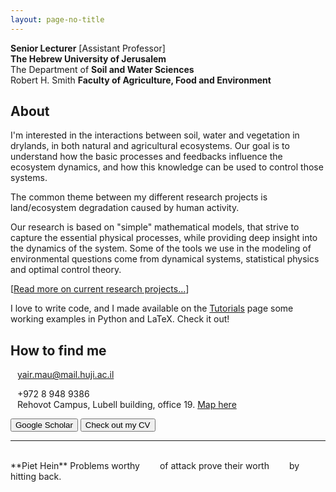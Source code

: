 ```yaml
---
layout: page-no-title
---
```

**Senior Lecturer** [Assistant Professor]  
**The Hebrew University of Jerusalem**  
The Department of **Soil and Water Sciences**  
Robert H. Smith **Faculty of Agriculture, Food and Environment**  


## About
I'm interested in the interactions between soil, water and vegetation in drylands, in both natural and agricultural ecosystems.
Our goal is to understand how the basic processes and feedbacks influence the ecosystem dynamics, and how this knowledge can be used to control those systems.

The common theme between my different research projects is land/ecosystem degradation caused by human activity.


Our research is based on "simple" mathematical models, that strive to capture the essential physical processes, while providing deep insight into the dynamics of the system.
Some of the tools we use in the modeling of environmental questions come from dynamical systems, statistical physics and optimal control theory.


\[[Read more on current research projects...](/research/)\]

I love to write code, and I made available on the [Tutorials](/tutorials/) page some working examples in Python and LaTeX. Check it out!

## How to find me
<i class="fas fa-envelope fa-fw fa-lg svv" aria-hidden="true"></i> <span>&ensp;</span> yair.mau@mail.huji.ac.il   
<!-- <i class="material-icons svv">phone</i> -->
<i class="fas fa-phone fa-fw fa-lg svv fa-flip-horizontal" aria-hidden="true"></i>
<span>&ensp;</span> +972 8 948 9386  
<i class="fas fa-map-marked-alt fa-fw fa-lg svv"></i> <span>&ensp;</span> Rehovot Campus, Lubell building, office 19. <a href="https://goo.gl/maps/DM62y5VXAxJ2" target="_blank">Map here</a>

<button class="my_button_small" onclick="window.open('https://scholar.google.com/citations?user=kiKmEQMAAAAJ', '_blank');">Google Scholar</button>
<button class="my_button_small" onclick="window.open('/cv_yairmau.pdf', '_blank');">Check out my CV</button>

<hr class="my_hr">


<br>
**Piet Hein**  
<i class="fas fa-quote-left fa-4x fa-pull-left fa-border" aria-hidden="true"></i>
Problems worthy  
&emsp;&emsp;of attack  
prove their worth  
&emsp;&emsp;by hitting back.  